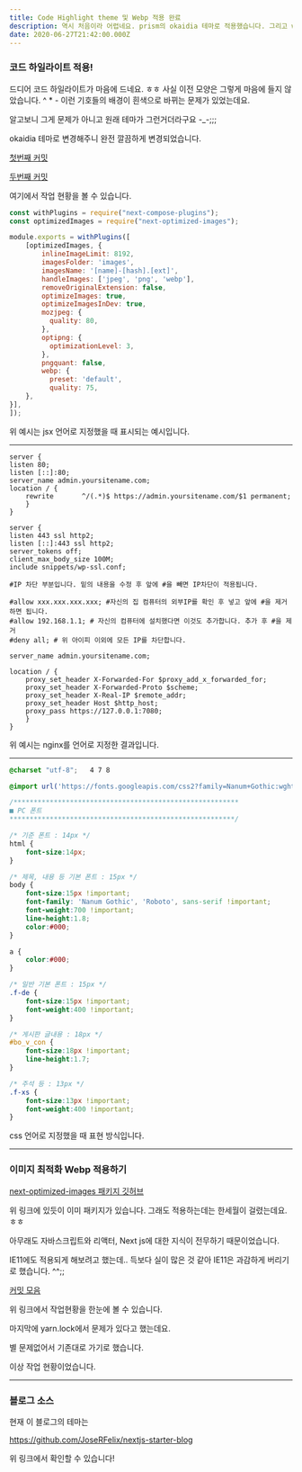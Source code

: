 ```yaml
---
title: Code Highlight theme 및 Webp 적용 완료
description: 역시 처음이라 어렵네요. prism의 okaidia 테마로 적용했습니다. 그리고 webp도 지원합니다!
date: 2020-06-27T21:42:00.000Z
---
```

### 코드 하일라이트 적용!

드디어 코드 하일라이트가 마음에 드네요. ㅎㅎ 사실 이전 모양은 그렇게 마음에 들지 않았습니다. ^ * - 이런 기호들의 배경이 흰색으로 바뀌는 문제가 있었는데요.

알고보니 그게 문제가 아니고 원래 테마가 그런거더라구요 -_-;;;

okaidia 테마로 변경해주니 완전 깔끔하게 변경되었습니다.

[첫번째 커밋](https://github.com/woosungchoi/nextjs-starter-blog/commit/e16e68e39b25b9470b18265fb8c0ad010fad1f60)

[두번째 커밋](https://github.com/woosungchoi/nextjs-starter-blog/commit/2d34802b37ea5747299c295f6e6d2707fbbcf407)

여기에서 작업 현황을 볼 수 있습니다.

```jsx
const withPlugins = require("next-compose-plugins");
const optimizedImages = require("next-optimized-images");

module.exports = withPlugins([
	[optimizedImages, {
		inlineImageLimit: 8192,
		imagesFolder: 'images',
		imagesName: '[name]-[hash].[ext]',
		handleImages: ['jpeg', 'png', 'webp'],
		removeOriginalExtension: false,
		optimizeImages: true,
		optimizeImagesInDev: true,
		mozjpeg: {
		  quality: 80,
		},
		optipng: {
		  optimizationLevel: 3,
		},
		pngquant: false,
		webp: {
		  preset: 'default',
		  quality: 75,
    },		
}],		
]);
```

위 예시는 jsx 언어로 지정했을 때 표시되는 예시입니다.

---

```nginx
server {
listen 80;
listen [::]:80;
server_name admin.yoursitename.com;
location / {
	rewrite       ^/(.*)$ https://admin.yoursitename.com/$1 permanent;
	}
} 

server {
listen 443 ssl http2;
listen [::]:443 ssl http2;
server_tokens off;
client_max_body_size 100M;
include snippets/wp-ssl.conf;

#IP 차단 부분입니다. 밑의 내용을 수정 후 앞에 #을 빼면 IP차단이 적용됩니다.

#allow xxx.xxx.xxx.xxx; #자신의 집 컴퓨터의 외부IP를 확인 후 넣고 앞에 #을 제거하면 됩니다.
#allow 192.168.1.1; # 자신의 컴퓨터에 설치했다면 이것도 추가합니다. 추가 후 #을 제거
#deny all; # 위 아이피 이외에 모든 IP를 차단합니다. 

server_name admin.yoursitename.com;

location / {
	proxy_set_header X-Forwarded-For $proxy_add_x_forwarded_for;
	proxy_set_header X-Forwarded-Proto $scheme;
	proxy_set_header X-Real-IP $remote_addr;
	proxy_set_header Host $http_host;
	proxy_pass https://127.0.0.1:7080;
	}	
}
```

위 예시는 nginx를 언어로 지정한 결과입니다.

---

```css
@charset "utf-8";   4 7 8 

@import url('https://fonts.googleapis.com/css2?family=Nanum+Gothic:wght@400;700;800&family=Roboto&display=swap');

/********************************************************
■ PC 폰트
********************************************************/

/* 기준 폰트 : 14px */
html {
	font-size:14px;
}

/* 제목, 내용 등 기본 폰트 : 15px */
body {
	font-size:15px !important;
	font-family: 'Nanum Gothic', 'Roboto', sans-serif !important;
	font-weight:700 !important;
	line-height:1.8;
	color:#000;
}

a {
	color:#000;
}

/* 일반 기본 폰트 : 15px */
.f-de {
	font-size:15px !important;
	font-weight:400 !important;
}

/* 게시판 글내용 : 18px */
#bo_v_con {
	font-size:18px !important;
	line-height:1.7;
}

/* 주석 등 : 13px */
.f-xs {
	font-size:13px !important;
	font-weight:400 !important;
}
```

css 언어로 지정했을 때 표현 방식입니다.

---

### 이미지 최적화 Webp 적용하기

[next-optimized-images 패키지 깃허브](https://github.com/cyrilwanner/next-optimized-images)

위 링크에 있듯이 이미 패키지가 있습니다. 그래도 적용하는데는 한세월이 걸렸는데요. ㅎㅎ

아무래도 자바스크립트와 리액터, Next js에 대한 지식이 전무하기 때문이었습니다.

IE11에도 적용되게 해보려고 했는데.. 득보다 실이 많은 것 같아 IE11은 과감하게 버리기로 했습니다. ^^;;

[커밋 모음](https://github.com/woosungchoi/nextjs-starter-blog/commit/0857af869dd047225b0158e9bd7a427bc8a1db76)

위 링크에서 작업현황을 한눈에 볼 수 있습니다.

마지막에 yarn.lock에서 문제가 있다고 했는데요.

별 문제없어서 기존대로 가기로 했습니다.

이상 작업 현황이었습니다.

---

### 블로그 소스

현재 이 블로그의 테마는 

https://github.com/JoseRFelix/nextjs-starter-blog

위 링크에서 확인할 수 있습니다!